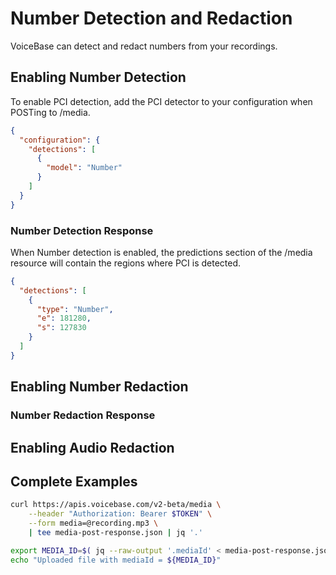 # Number Detection and Redaction

VoiceBase can detect and redact numbers from your recordings.

## Enabling Number Detection

To enable PCI detection, add the PCI detector to your configuration when POSTing to /media.

```json
{  
  "configuration": { 
    "detections": [ 
      {  
        "model": "Number"
      }
    ]
  }
}
```

### Number Detection Response

When Number detection is enabled, the predictions section of the /media resource will contain the regions where PCI is detected.

```json
{
  "detections": [
    {
      "type": "Number",
      "e": 181280,
      "s": 127830
    }
  ]
}
```

## Enabling Number Redaction

### Number Redaction Response

## Enabling Audio Redaction

## Complete Examples

```bash
curl https://apis.voicebase.com/v2-beta/media \
    --header "Authorization: Bearer $TOKEN" \
    --form media=@recording.mp3 \
    | tee media-post-response.json | jq '.'

export MEDIA_ID=$( jq --raw-output '.mediaId' < media-post-response.json )
echo "Uploaded file with mediaId = ${MEDIA_ID}"
```